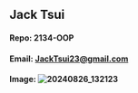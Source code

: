 ## Jack Tsui

#### Repo: 2134-OOP

#### Email: JackTsui23@gmail.com

#### Image: ![20240826_132123](https://github.com/user-attachments/assets/966f3f46-74ef-4513-86d5-dfeb33c60ed1)
